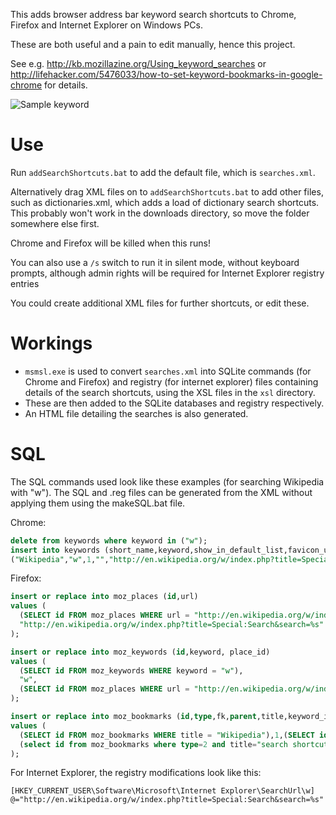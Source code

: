 This adds browser address bar keyword search shortcuts to Chrome, Firefox and Internet Explorer on Windows PCs.

These are both useful and a pain to edit manually, hence this project. 

See e.g. http://kb.mozillazine.org/Using_keyword_searches  or http://lifehacker.com/5476033/how-to-set-keyword-bookmarks-in-google-chrome for details. 

![Sample keyword](http://winaero.com/blog/wp-content/uploads/2014/04/Italian-bread-address-bar.png)

Use
===

Run ```addSearchShortcuts.bat``` to add the default file, which is ```searches.xml```. 

Alternatively drag XML files on to ```addSearchShortcuts.bat``` to add other files, such as dictionaries.xml, which adds a load of dictionary
search shortcuts. This probably won't work in the downloads directory, so move the folder somewhere else first.

Chrome and Firefox will be killed when this runs! 

You can also use a ```/s``` switch to run it in silent mode, without keyboard prompts, although admin rights will be required for Internet 
Explorer registry entries

You could create additional XML files for further shortcuts, or edit these.

Workings
========

* ```msmsl.exe``` is used to convert ```searches.xml``` into SQLite commands (for Chrome and Firefox) and registry (for internet explorer) files
containing details of the search shortcuts, using the XSL files in the ```xsl``` directory.
* These are then added to the SQLite databases and registry respectively.
* An HTML file detailing the searches is also generated.

SQL
===

The SQL commands used look like these examples (for searching Wikipedia with "w"). The SQL and .reg files can be generated from the XML without applying them using the makeSQL.bat file.

Chrome:
```sql
delete from keywords where keyword in ("w");
insert into keywords (short_name,keyword,show_in_default_list,favicon_url,url) values 
("Wikipedia","w",1,"","http://en.wikipedia.org/w/index.php?title=Special:Search&search={searchTerms}");
```

Firefox:
```sql
insert or replace into moz_places (id,url) 
values ( 
  (SELECT id FROM moz_places WHERE url = "http://en.wikipedia.org/w/index.php?title=Special:Search&search=%s"),
  "http://en.wikipedia.org/w/index.php?title=Special:Search&search=%s"
);

insert or replace into moz_keywords (id,keyword, place_id) 
values ( 
  (SELECT id FROM moz_keywords WHERE keyword = "w"),
  "w",
  (SELECT id FROM moz_places WHERE url = "http://en.wikipedia.org/w/index.php?title=Special:Search&search=%s")
);

insert or replace into moz_bookmarks (id,type,fk,parent,title,keyword_id) 
values (
  (SELECT id FROM moz_bookmarks WHERE title = "Wikipedia"),1,(SELECT id FROM moz_places WHERE url = "http://en.wikipedia.org/w/index.php?title=Special:Search&search=%s"),
  (select id from moz_bookmarks where type=2 and title="search shortcuts"),"Wikipedia",(SELECT id FROM moz_keywords WHERE keyword = "w")
);
```

For Internet Explorer, the registry modifications look like this:

```
[HKEY_CURRENT_USER\Software\Microsoft\Internet Explorer\SearchUrl\w]
@="http://en.wikipedia.org/w/index.php?title=Special:Search&search=%s"
```
